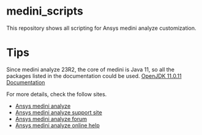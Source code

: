 # medini_scripts

This repository shows all scripting for Ansys medini analyze customization.


# Tips

Since medini analyze 23R2, the core of medini is Java 11, so all the packages listed in the documentation could be used. [OpenJDK 11.0.11 Documentation](https://devdocs.io/openjdk~11/)

For more details, check the follow sites.
- [Ansys medini analyze](https://www.ansys.com/products/safety-analysis/ansys-medini-analyze)
- [Ansys medini analyze support site](https://medini.ansys.com/)
- [Ansys medini analyze forum](https://medini.freshdesk.com/)
- [Ansys medini analyze online help](https://ansyshelp.ansys.com/account/secured?returnurl=/Views/Secured/prod_page.html?pn=medini%20analyze&pid=Medini&lang=en)
